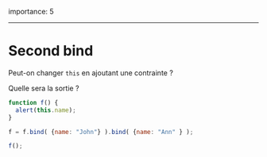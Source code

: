 importance: 5

---

# Second bind

Peut-on changer `this` en ajoutant une contrainte ?

Quelle sera la sortie ?

```js no-beautify
function f() {
  alert(this.name);
}

f = f.bind( {name: "John"} ).bind( {name: "Ann" } );

f();
```

